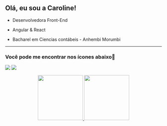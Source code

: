 

## Olá, eu sou a Caroline!

 - Desenvolvedora Front-End

 - Angular &  React
 
 - Bacharel em Ciencias contábeis - Anhembi Morumbi


<hr>
<p>
  <h3> Você pode me encontrar nos ícones abaixo📍 </h3>
  
   
  <a href = "mailto:carolinecalixto.santos@gmail.com"><img src="https://img.shields.io/badge/-Gmail-%23333?style=for-the-badge&logo=gmail&logoColor=white" target="_blank"></a>
  <a href="https://www.linkedin.com/in/carolinecolares/" target="_blank"><img src="https://img.shields.io/badge/-LinkedIn-%230077B5?style=for-the-badge&logo=linkedin&logoColor=white" target="_blank"></a>


<div align="center">
  <a href="https://github.com/caroline-calixto">
  <img height="145em" max-width="100%" src="https://github-readme-stats.vercel.app/api?username=caroline-calixto&show_icons=true&theme=dracula&include_all_commits=true&count_private=true"/>
  <img height="145em" max-width="100%" src="https://github-readme-stats.vercel.app/api/top-langs/?username=Priscila-aos&layout=compact&langs_count=7&theme=dracula"/>
</div>
  
 ##
 
 </div>
  
  
  
